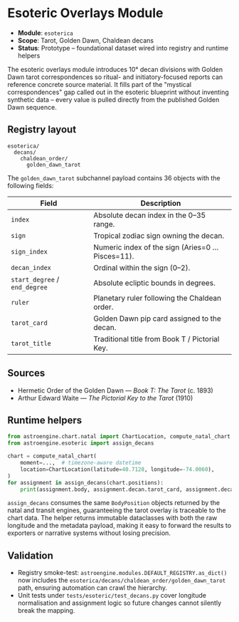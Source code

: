 # Esoteric Overlays Module

- **Module**: `esoterica`
- **Scope**: Tarot, Golden Dawn, Chaldean decans
- **Status**: Prototype – foundational dataset wired into registry and runtime helpers

The esoteric overlays module introduces 10° decan divisions with Golden Dawn tarot
correspondences so ritual- and initiatory-focused reports can reference concrete
source material. It fills part of the "mystical correspondences" gap called out in the
esoteric blueprint without inventing synthetic data – every value is pulled directly
from the published Golden Dawn sequence.

## Registry layout

```
esoterica/
  decans/
    chaldean_order/
      golden_dawn_tarot
```

The `golden_dawn_tarot` subchannel payload contains 36 objects with the following
fields:

| Field | Description |
| --- | --- |
| `index` | Absolute decan index in the 0–35 range. |
| `sign` | Tropical zodiac sign owning the decan. |
| `sign_index` | Numeric index of the sign (Aries=0 … Pisces=11). |
| `decan_index` | Ordinal within the sign (0–2). |
| `start_degree` / `end_degree` | Absolute ecliptic bounds in degrees. |
| `ruler` | Planetary ruler following the Chaldean order. |
| `tarot_card` | Golden Dawn pip card assigned to the decan. |
| `tarot_title` | Traditional title from Book T / Pictorial Key. |

## Sources

- Hermetic Order of the Golden Dawn — *Book T: The Tarot* (c. 1893)
- Arthur Edward Waite — *The Pictorial Key to the Tarot* (1910)

## Runtime helpers

```python
from astroengine.chart.natal import ChartLocation, compute_natal_chart
from astroengine.esoteric import assign_decans

chart = compute_natal_chart(
    moment=...,  # timezone-aware datetime
    location=ChartLocation(latitude=40.7128, longitude=-74.0060),
)
for assignment in assign_decans(chart.positions):
    print(assignment.body, assignment.decan.tarot_card, assignment.decan.tarot_title)
```

`assign_decans` consumes the same `BodyPosition` objects returned by the natal and
transit engines, guaranteeing the tarot overlay is traceable to the chart data. The
helper returns immutable dataclasses with both the raw longitude and the metadata
payload, making it easy to forward the results to exporters or narrative systems
without losing precision.

## Validation

- Registry smoke-test: `astroengine.modules.DEFAULT_REGISTRY.as_dict()` now includes
the `esoterica/decans/chaldean_order/golden_dawn_tarot` path, ensuring automation
can crawl the hierarchy.
- Unit tests under `tests/esoteric/test_decans.py` cover longitude normalisation and
assignment logic so future changes cannot silently break the mapping.
